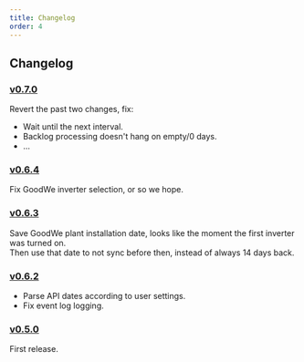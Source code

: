 ```yaml
---
title: Changelog
order: 4
---
```

## Changelog

### [v0.7.0](https://github.com/CodeCasterNL/PVBridge/releases/tag/v0.7.0)
Revert the past two changes, fix:

* Wait until the next interval.
* Backlog processing doesn't hang on empty/0 days.
* ...

### [v0.6.4](https://github.com/CodeCasterNL/PVBridge/releases/tag/v0.6.4)
Fix GoodWe inverter selection, or so we hope.

### [v0.6.3](https://github.com/CodeCasterNL/PVBridge/releases/tag/v0.6.3)
Save GoodWe plant installation date, looks like the moment the first inverter was turned on.  
Then use that date to not sync before then, instead of always 14 days back.

### [v0.6.2](https://github.com/CodeCasterNL/PVBridge/releases/tag/v0.6.2)
* Parse API dates according to user settings.
* Fix event log logging.

### [v0.5.0](https://github.com/CodeCasterNL/PVBridge/releases/tag/v0.5.0)
First release.
